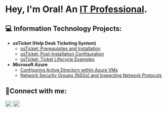 <h1>Hey, I'm Oral! An <a href="https://linkedin.com/in/oraljr">IT Professional</a>.

<h2>💻 Information Technology Projects:</h2>

- <b>osTicket (Help Desk Ticketing System)</b>
  - [osTicket: Prerequisites and Installation](https://github.com/oraljr/osticket-prereqs)
  - [osTicket: Post-Installation Configuration](https://github.com/oraljr/post-install-config)
  - [osTicket: Ticket Lifecycle Examples](https://github.com/oraljr/ticket-lifecycle)
- <b>Microsoft Azure</b>
  - [Configuring Active Directory within Azure VMs](https://github.com/oraljr/configure-ad)
  - [Network Security Groups (NSGs) and Inspecting Network Protocols](https://github.com/oraljr/azure-network-protocols)

<h2>📲Connect with me:</h2>

[<img align="left" alt="Josh | LinkedIn" width="22px" src="https://cdn.jsdelivr.net/npm/simple-icons@v3/icons/linkedin.svg" />][linkedin]
[<img align="left" alt="Josh | Instagram" width="22px" src="https://cdn.jsdelivr.net/npm/simple-icons@v3/icons/instagram.svg" />][instagram]

[instagram]: https://www.instagram.com/itsreallyoral
[linkedin]: https://linkedin.com/in/oraljr
